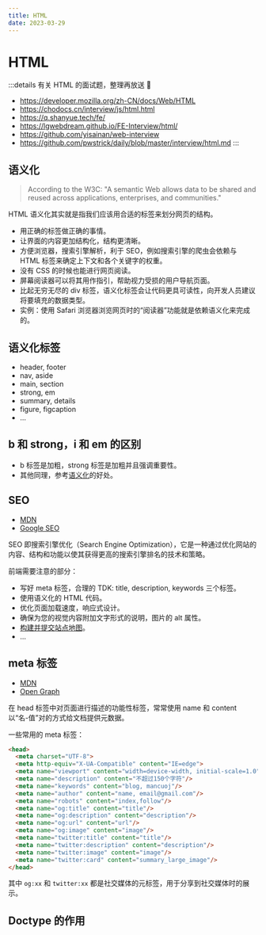 ```yaml
---
title: HTML
date: 2023-03-29
---
```


# HTML

:::details 有关 HTML 的面试题，整理再放送 🤖
- https://developer.mozilla.org/zh-CN/docs/Web/HTML
- https://chodocs.cn/interview/js/html.html
- https://q.shanyue.tech/fe/
- https://lgwebdream.github.io/FE-Interview/html/
- https://github.com/yisainan/web-interview
- https://github.com/pwstrick/daily/blob/master/interview/html.md
:::

## 语义化

> According to the W3C: "A semantic Web allows data to be shared and reused across applications, enterprises, and communities."

HTML 语义化其实就是指我们应该用合适的标签来划分网页的结构。

- 用正确的标签做正确的事情。
- 让界面的内容更加结构化，结构更清晰。
- 方便浏览器，搜索引擎解析，利于 SEO，例如搜索引擎的爬虫会依赖与 HTML 标签来确定上下文和各个关键字的权重。
- 没有 CSS 的时候也能进行网页阅读。
- 屏幕阅读器可以将其用作指引，帮助视力受损的用户导航页面。
- 比起无穷无尽的 div 标签，语义化标签会让代码更具可读性，向开发人员建议将要填充的数据类型。
- 实例：使用 Safari 浏览器浏览网页时的“阅读器”功能就是依赖语义化来完成的。

## 语义化标签

- header, footer
- nav, aside
- main, section
- strong, em
- summary, details
- figure, figcaption
- ...

## b 和 strong，i 和 em 的区别

- b 标签是加粗，strong 标签是加粗并且强调重要性。
- 其他同理，参考[语义化](#语义化)的好处。

## SEO

- [MDN](https://developer.mozilla.org/zh-CN/docs/Glossary/SEO)
- [Google SEO](https://developers.google.com/search/docs/fundamentals/seo-starter-guide?hl=zh-cn#getting-started)

SEO 即搜索引擎优化（Search Engine Optimization），它是一种通过优化网站的内容、结构和功能以使其获得更高的搜索引擎排名的技术和策略。

前端需要注意的部分：

- 写好 meta 标签，合理的 TDK: title, description, keywords 三个标签。
- 使用语义化的 HTML 代码。
- 优化页面加载速度，响应式设计。
- 确保为您的视觉内容附加文字形式的说明，图片的 alt 属性。
- [构建并提交站点地图](https://developers.google.com/search/docs/crawling-indexing/sitemaps/build-sitemap?hl=zh-cn)。
- ...


## meta 标签

- [MDN](https://developer.mozilla.org/zh-CN/docs/Web/HTML/Element/meta)
- [Open Graph](https://ogp.me/)

在 head 标签中对页面进行描述的功能性标签，常常使用 name 和 content 以“名-值”对的方式给文档提供元数据。

一些常用的 meta 标签：

```html
<head>
  <meta charset="UTF-8">
  <meta http-equiv="X-UA-Compatible" content="IE=edge">
  <meta name="viewport" content="width=device-width, initial-scale=1.0">
  <meta name="description" content="不超过150个字符"/> 
  <meta name="keywords" content="blog, mancuoj"/>
  <meta name="author" content="name, email@gmail.com"/>
  <meta name="robots" content="index,follow"/>
  <meta name="og:title" content="title"/>
  <meta name="og:description" content="description"/>
  <meta name="og:url" content="url"/>
  <meta name="og:image" content="image"/>
  <meta name="twitter:title" content="title"/>
  <meta name="twitter:description" content="description"/>
  <meta name="twitter:image" content="image"/>
  <meta name="twitter:card" content="summary_large_image"/>
</head>
```

其中 `og:xx` 和 `twitter:xx` 都是社交媒体的元标签，用于分享到社交媒体时的展示。

## Doctype 的作用